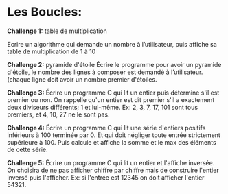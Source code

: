 Les Boucles:
============

**Challenge 1:** table de multiplication

Ecrire un algorithme qui demande un nombre à l’utilisateur, puis affiche sa table de multiplication de 1 à 10

**Challenge 2:** pyramide d'étoile
Écrire le programme pour avoir un pyramide d'étoile, le nombre des lignes à composer est demandé à l’utilisateur.(chaque ligne doit avoir un nombre premier d'étoiles.

**Challenge 3:**
Écrire un programme C qui lit un entier puis détermine s'il est premier ou non. On rappelle qu'un entier est dit premier s'il a exactement deux diviseurs différents; 1 et lui-même. Ex: 2, 3, 7, 17, 101 sont tous premiers, et 4, 10, 27 ne le sont pas.

**Challenge 4:**
Écrire un programme C qui lit une série d'entiers positifs inférieurs à 100 terminée par 0. Et qui doit négliger toute entrée strictement supérieure à 100. Puis calcule et affiche la somme et le max des éléments de cette série.

**Challenge 5:**
Écrire un programme C qui lit un entier et l'affiche inversée. On choisira de ne pas afficher chiffre par chiffre mais de construire l'entier inversé puis l'afficher. Ex: si l'entrée est 12345 on doit afficher l'entier 54321.
